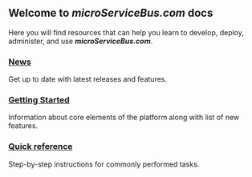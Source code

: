 ## Welcome to _**microServiceBus.com**_ docs

Here you will find resources that can help you learn to develop, deploy, administer, and use _**microServiceBus.com**_.

### [News](/microServiceBus.docs/nav/news)
Get up to date with latest releases and features.

### [Getting Started](/wiki/view/1033)
Information about core elements of the platform along with list of new features.

### [Quick reference](/microServiceBus.docs/nav/quickReference)
Step-by-step instructions for commonly performed tasks.
